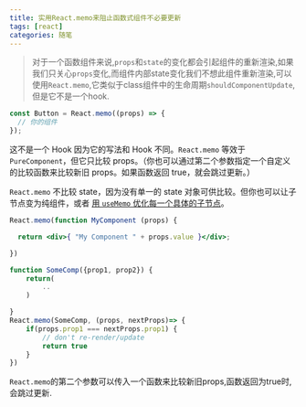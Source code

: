 ```yaml
---
title: 实用React.memo来阻止函数式组件不必要更新
tags: [react]
categories: 随笔
---
```


> 对于一个函数组件来说,`props`和`state`的变化都会引起组件的重新渲染,如果我们只关心`props`变化,而组件内部state变化我们不想此组件重新渲染,可以使用`React.memo`,它类似于class组件中的生命周期`shouldComponentUpdate`,但是它不是一个hook.

```jsx
const Button = React.memo((props) => {
  // 你的组件
});
```

这不是一个 Hook 因为它的写法和 Hook 不同。`React.memo` 等效于 `PureComponent`，但它只比较 props。（你也可以通过第二个参数指定一个自定义的比较函数来比较新旧 props。如果函数返回 true，就会跳过更新。）

`React.memo` 不比较 state，因为没有单一的 state 对象可供比较。但你也可以让子节点变为纯组件，或者 [用 `useMemo` 优化每一个具体的子节点](https://zh-hans.reactjs.org/docs/hooks-faq.html#how-to-memoize-calculations)。

```jsx
React.memo(function MyComponent (props) {

  return <div>{ "My Component " + props.value }</div>;

}) 
```

```jsx
function SomeComp({prop1, prop2}) {
    return(
        ..
    )

}
React.memo(SomeComp, (props, nextProps)=> {
    if(props.prop1 === nextProps.prop1) {
        // don't re-render/update
        return true
    }
})
```

`React.memo`的第二个参数可以传入一个函数来比较新旧props,函数返回为true时,会跳过更新.

